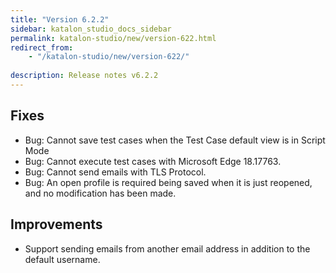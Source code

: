 ```yaml
---
title: "Version 6.2.2"
sidebar: katalon_studio_docs_sidebar
permalink: katalon-studio/new/version-622.html
redirect_from:
    - "/katalon-studio/new/version-622/"
   
description: Release notes v6.2.2
---
```


## Fixes

* Bug: Cannot save test cases when the Test Case default view is in Script Mode
* Bug: Cannot execute test cases with Microsoft Edge 18.17763.
* Bug: Cannot send emails with TLS Protocol.
* Bug: An open profile is required being saved when it is just reopened, and no modification has been made.

## Improvements

* Support sending emails from another email address in addition to the default username.
